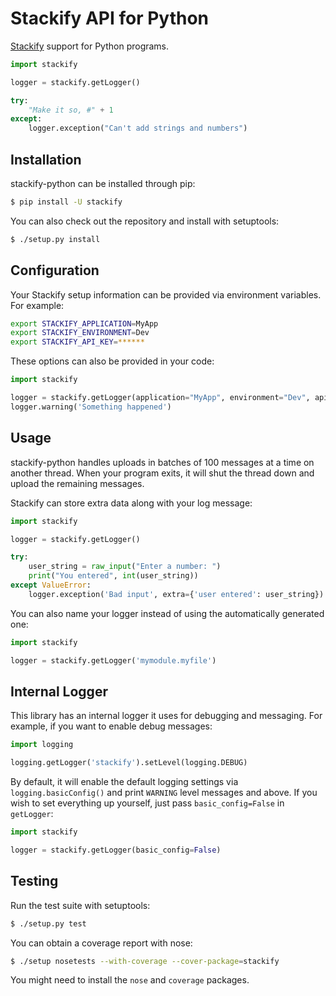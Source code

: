 Stackify API for Python
=======

[Stackify](https://stackify.com) support for Python programs.

```python
import stackify

logger = stackify.getLogger()

try:
    "Make it so, #" + 1
except:
    logger.exception("Can't add strings and numbers")
```

## Installation
stackify-python can be installed through pip:
```bash
$ pip install -U stackify
```

You can also check out the repository and install with setuptools:
```bash
$ ./setup.py install
```

## Configuration
Your Stackify setup information can be provided via environment variables. For example:
```bash
export STACKIFY_APPLICATION=MyApp
export STACKIFY_ENVIRONMENT=Dev
export STACKIFY_API_KEY=******
```

These options can also be provided in your code:
```python
import stackify

logger = stackify.getLogger(application="MyApp", environment="Dev", api_key=******)
logger.warning('Something happened')
```

## Usage

stackify-python handles uploads in batches of 100 messages at a time on another thread.
When your program exits, it will shut the thread down and upload the remaining messages.

Stackify can store extra data along with your log message:
```python
import stackify

logger = stackify.getLogger()

try:
    user_string = raw_input("Enter a number: ")
    print("You entered", int(user_string))
except ValueError:
    logger.exception('Bad input', extra={'user entered': user_string})
```

You can also name your logger instead of using the automatically generated one:
```python
import stackify

logger = stackify.getLogger('mymodule.myfile')
```

## Internal Logger

This library has an internal logger it uses for debugging and messaging.
For example, if you want to enable debug messages:
```python
import logging

logging.getLogger('stackify').setLevel(logging.DEBUG)
```

By default, it will enable the default logging settings via `logging.basicConfig()`
and print `WARNING` level messages and above. If you wish to set everything up yourself,
just pass `basic_config=False` in `getLogger`:
```python
import stackify

logger = stackify.getLogger(basic_config=False)
```

## Testing
Run the test suite with setuptools:
```bash
$ ./setup.py test
```

You can obtain a coverage report with nose:
```bash
$ ./setup nosetests --with-coverage --cover-package=stackify
```
You might need to install the `nose` and `coverage` packages.

